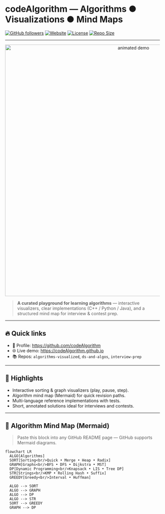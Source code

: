 # codeAlgorithm — Algorithms ● Visualizations ● Mind Maps

[![GitHub followers](https://img.shields.io/github/followers/codeAlgorithm?label=Follow&style=flat-square)](https://github.com/codeAlgorithm)
[![Website](https://img.shields.io/badge/Live%20Demo-GitHub%20Pages-brightgreen?style=flat-square)](https://codeAlgorithm.github.io)
[![License](https://img.shields.io/github/license/codeAlgorithm/codeAlgorithm?style=flat-square)](LICENSE)
[![Repo Size](https://img.shields.io/github/repo-size/codeAlgorithm/codeAlgorithm?style=flat-square)](https://github.com/codeAlgorithm)

---

<p align="center">
  <img alt="animated demo" src="https://raw.githubusercontent.com/codeAlgorithm/assets/main/header-animated.gif" width="820" />
</p>

> **A curated playground for learning algorithms** — interactive visualizers, clear implementations (C++ / Python / Java), and a structured mind map for interview & contest prep.

---

## 🔥 Quick links
- 🔗 Profile: https://github.com/codeAlgorithm  
- 🌐 Live demo: https://codeAlgorithm.github.io  
- 📚 Repos: `algorithms-visualized`, `ds-and-algos`, `interview-prep`

---

## 🚀 Highlights
- Interactive sorting & graph visualizers (play, pause, step).
- Algorithm mind map (Mermaid) for quick revision paths.
- Multi-language reference implementations with tests.
- Short, annotated solutions ideal for interviews and contests.

---

## 🧭 Algorithm Mind Map (Mermaid)
> Paste this block into any GitHub README page — GitHub supports Mermaid diagrams.

```mermaid
flowchart LR
  ALGO[Algorithms]
  SORT[Sorting<br/>Quick • Merge • Heap • Radix]
  GRAPH[Graphs<br/>BFS • DFS • Dijkstra • MST]
  DP[Dynamic Programming<br/>Knapsack • LIS • Tree DP]
  STR[Strings<br/>KMP • Rolling Hash • Suffix]
  GREEDY[Greedy<br/>Interval • Huffman]

  ALGO --> SORT
  ALGO --> GRAPH
  ALGO --> DP
  ALGO --> STR
  SORT --> GREEDY
  GRAPH --> DP
